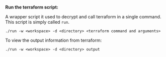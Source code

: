 **Run the terraform script:**

A wrapper script it used to decrypt and call terraform in a single command. This script is simply called `run`.

```shell
./run -w <workspace> -d <directory> <terraform command and arguments>
```

To view the output information from terraform:

```shell
./run -w <workspace> -d <directory> output
```
